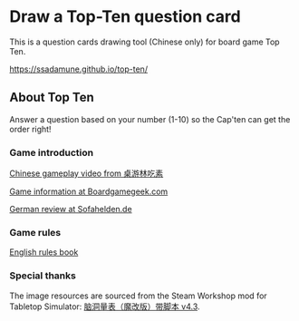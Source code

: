 # Draw a Top-Ten question card

This is a question cards drawing tool (Chinese only) for board game Top Ten.

https://ssadamune.github.io/top-ten/

## About Top Ten

Answer a question based on your number (1-10) so the Cap'ten can get the order right!

### Game introduction

[Chinese gameplay video from 桌游林吃素](https://www.bilibili.com/video/BV1Qb4y1r7N2)

[Game information at Boardgamegeek.com](https://boardgamegeek.com/boardgame/300905/top-ten)

[German review at Sofahelden.de](https://sofahelden.de/index/artikel/Top-Ten/16919)

### Game rules

[English rules book](https://boardgamegeek.com/file/download_redirect/233e81fb17c0ce4fd64a73bd7cc265cfa5075fb27370d73c/Top_ten_rules_EN.pdf)

### Special thanks

The image resources are sourced from the Steam Workshop mod for Tabletop Simulator: [脑洞量表（魔改版）带脚本 v4.3](https://steamcommunity.com/sharedfiles/filedetails/?id=2773378236).
